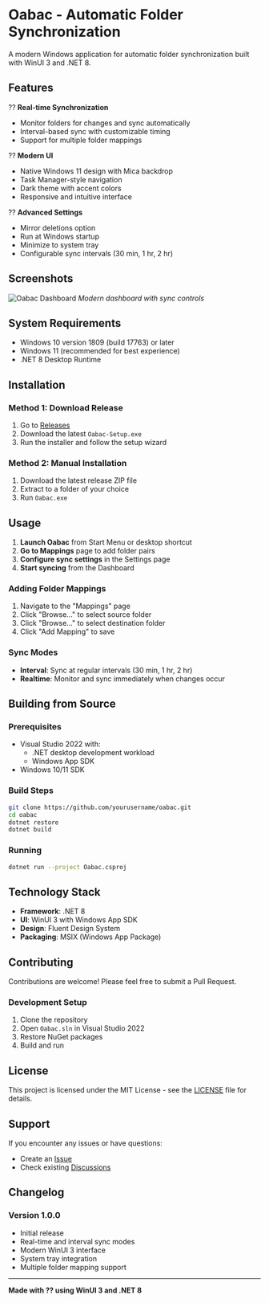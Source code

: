 # Oabac - Automatic Folder Synchronization

A modern Windows application for automatic folder synchronization built with WinUI 3 and .NET 8.

## Features

?? **Real-time Synchronization**
- Monitor folders for changes and sync automatically
- Interval-based sync with customizable timing
- Support for multiple folder mappings

?? **Modern UI**
- Native Windows 11 design with Mica backdrop
- Task Manager-style navigation
- Dark theme with accent colors
- Responsive and intuitive interface

?? **Advanced Settings**
- Mirror deletions option
- Run at Windows startup
- Minimize to system tray
- Configurable sync intervals (30 min, 1 hr, 2 hr)

## Screenshots

![Oabac Dashboard](screenshots/dashboard.png)
*Modern dashboard with sync controls*

## System Requirements

- Windows 10 version 1809 (build 17763) or later
- Windows 11 (recommended for best experience)
- .NET 8 Desktop Runtime

## Installation

### Method 1: Download Release
1. Go to [Releases](../../releases)
2. Download the latest `Oabac-Setup.exe`
3. Run the installer and follow the setup wizard

### Method 2: Manual Installation
1. Download the latest release ZIP file
2. Extract to a folder of your choice
3. Run `Oabac.exe`

## Usage

1. **Launch Oabac** from Start Menu or desktop shortcut
2. **Go to Mappings** page to add folder pairs
3. **Configure sync settings** in the Settings page
4. **Start syncing** from the Dashboard

### Adding Folder Mappings
1. Navigate to the "Mappings" page
2. Click "Browse..." to select source folder
3. Click "Browse..." to select destination folder
4. Click "Add Mapping" to save

### Sync Modes
- **Interval**: Sync at regular intervals (30 min, 1 hr, 2 hr)
- **Realtime**: Monitor and sync immediately when changes occur

## Building from Source

### Prerequisites
- Visual Studio 2022 with:
  - .NET desktop development workload
  - Windows App SDK
- Windows 10/11 SDK

### Build Steps
```bash
git clone https://github.com/yourusername/oabac.git
cd oabac
dotnet restore
dotnet build
```

### Running
```bash
dotnet run --project Oabac.csproj
```

## Technology Stack

- **Framework**: .NET 8
- **UI**: WinUI 3 with Windows App SDK
- **Design**: Fluent Design System
- **Packaging**: MSIX (Windows App Package)

## Contributing

Contributions are welcome! Please feel free to submit a Pull Request.

### Development Setup
1. Clone the repository
2. Open `Oabac.sln` in Visual Studio 2022
3. Restore NuGet packages
4. Build and run

## License

This project is licensed under the MIT License - see the [LICENSE](LICENSE) file for details.

## Support

If you encounter any issues or have questions:
- Create an [Issue](../../issues)
- Check existing [Discussions](../../discussions)

## Changelog

### Version 1.0.0
- Initial release
- Real-time and interval sync modes
- Modern WinUI 3 interface
- System tray integration
- Multiple folder mapping support

---

**Made with ?? using WinUI 3 and .NET 8**